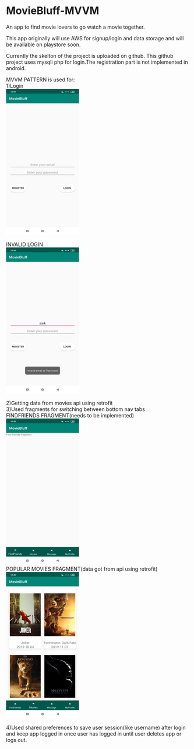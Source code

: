 # MovieBluff-MVVM
An app to find movie lovers to go watch a movie together.


This app originally will use AWS for signup/login and data storage and will be available on playstore soon.

Currently the skelton of the project is uploaded on github.
This github project uses mysqli php for login.The registration part is not implemented in android.

MVVM PATTERN is used for:<br/>
1)Login<br/>
<img src="https://github.com/devsarahgeo/MovieBluff-MVVM/blob/master/loginpg.jpg" width=200 height=400/><br/>

INVALID LOGIN<br/>
<img src="https://github.com/devsarahgeo/MovieBluff-MVVM/blob/master/invalidlogin.jpg" width=200 height=400/><br/>

2)Getting data from movies api using retrofit<br/>
3)Used fragments for switching between bottom nav tabs<br/>
FINDFRIENDS FRAGMENT(needs to be implemented)<br/>
<img src="https://github.com/devsarahgeo/MovieBluff-MVVM/blob/master/findfriends%20fragment.jpg" width=200 height=400/><br/>
POPULAR MOVIES FRAGMENT(data got from api using retrofit)<br/>
<img src="https://github.com/devsarahgeo/MovieBluff-MVVM/blob/master/popularmovies%20fragment.jpg" width=200 height=400/><br/>




4)Used shared preferences to save user session(like username) after login and keep app logged in once user has logged in until user deletes app or logs out.<br/>


